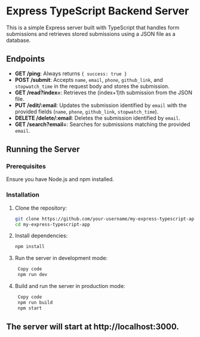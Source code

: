 # Express TypeScript Backend Server

This is a simple Express server built with TypeScript that handles form submissions and retrieves stored submissions using a JSON file as a database.

## Endpoints

- **GET /ping**: Always returns `{ success: true }`
- **POST /submit**: Accepts `name`, `email`, `phone`, `github_link`, and `stopwatch_time` in the request body and stores the submission.
- **GET /read?index=<number>**: Retrieves the (index+1)th submission from the JSON file.
- **PUT /edit/:email**: Updates the submission identified by `email` with the provided fields (`name`, `phone`, `github_link`, `stopwatch_time`).
- **DELETE /delete/:email**: Deletes the submission identified by `email`.
- **GET /search?email=<email>**: Searches for submissions matching the provided `email`.

## Running the Server

### Prerequisites

Ensure you have Node.js and npm installed.

### Installation

1. Clone the repository:
   ```sh
   git clone https://github.com/your-username/my-express-typescript-app.git
   cd my-express-typescript-app
   ```
2. Install dependencies:
   ```sh
   npm install
   ```
3. Run the server in development mode:
   ```sh
    Copy code
    npm run dev
   ```
4. Build and run the server in production mode:
   ```sh
    Copy code
    npm run build
    npm start
   ```

## The server will start at http://localhost:3000.
